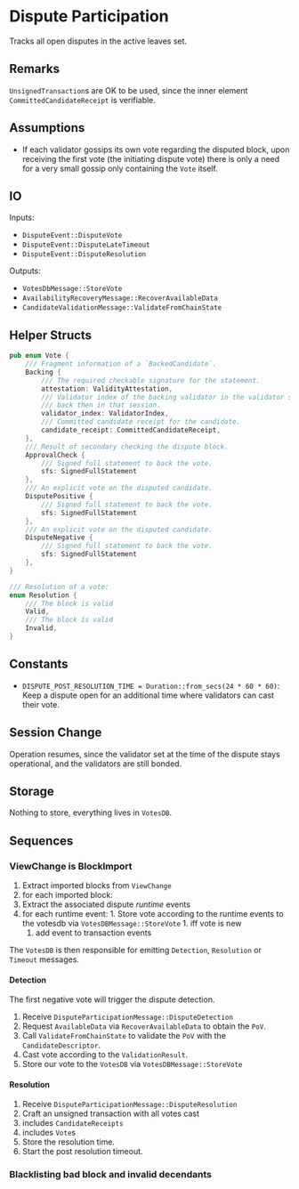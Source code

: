 # Dispute Participation

Tracks all open disputes in the active leaves set.

## Remarks

`UnsignedTransaction`s are OK to be used, since the inner
element `CommittedCandidateReceipt` is verifiable.

## Assumptions

* If each validator gossips its own vote regarding the disputed block, upon receiving the first vote (the initiating dispute vote) there is only
a need for a very small gossip only containing the `Vote` itself.

## IO

Inputs:

* `DisputeEvent::DisputeVote`
* `DisputeEvent::DisputeLateTimeout`
* `DisputeEvent::DisputeResolution`

Outputs:

* `VotesDbMessage::StoreVote`
* `AvailabilityRecoveryMessage::RecoverAvailableData`
* `CandidateValidationMessage::ValidateFromChainState`

## Helper Structs

```rust
pub enum Vote {
	/// Fragment information of a `BackedCandidate`.
	Backing {
		/// The required checkable signature for the statement.
		attestation: ValidityAttestation,
		/// Validator index of the backing validator in the validator set
		/// back then in that session.
		validator_index: ValidatorIndex,
		/// Committed candidate receipt for the candidate.
		candidate_receipt: CommittedCandidateReceipt,
	},
	/// Result of secondary checking the dispute block.
	ApprovalCheck {
		/// Signed full statement to back the vote.
		sfs: SignedFullStatement
	},
	/// An explicit vote on the disputed candidate.
	DisputePositive {
		/// Signed full statement to back the vote.
		sfs: SignedFullStatement
	},
	/// An explicit vote on the disputed candidate.
	DisputeNegative {
		/// Signed full statement to back the vote.
		sfs: SignedFullStatement
	},
}
```

```rust
/// Resolution of a vote:
enum Resolution {
    /// The block is valid
    Valid,
    /// The block is valid
    Invalid,
}
```

## Constants

* `DISPUTE_POST_RESOLUTION_TIME = Duration::from_secs(24 * 60 * 60)`: Keep a dispute open for an additional time where validators
can cast their vote.

## Session Change

Operation resumes, since the validator set at the time of the dispute
stays operational, and the validators are still bonded.

## Storage

Nothing to store, everything lives in `VotesDB`.

## Sequences

### ViewChange is BlockImport

1. Extract imported blocks from `ViewChange`
1. for each imported block:
  1. Extract the associated dispute _runtime_ events
  1. for each runtime event:
  	1. Store vote according to the runtime events to the votesdb via `VotesDBMessage::StoreVote`
  	1. iff vote is new
	  1. add event to transaction events

The `VotesDB` is then responsible for emitting `Detection`, `Resolution` or `Timeout` messages.

#### Detection

The first negative vote will trigger the dispute detection.

1. Receive `DisputeParticipationMessage::DisputeDetection`
1. Request `AvailableData` via `RecoverAvailableData` to obtain the `PoV`.
1. Call `ValidateFromChainState` to validate the `PoV` with the `CandidateDescriptor`.
  1. Cast vote according to the `ValidationResult`.
  1. Store our vote to the `VotesDB` via `VotesDBMessage::StoreVote`

#### Resolution

1. Receive `DisputeParticipationMessage::DisputeResolution`
1. Craft an unsigned transaction with all votes cast
  1. includes `CandidateReceipts`
  1. includes `Vote`s
1. Store the resolution time.
1. Start the post resolution timeout.

### Blacklisting bad block and invalid decendants
